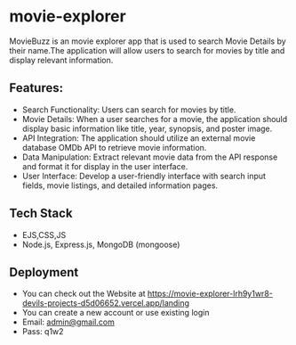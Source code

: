 # movie-explorer
MovieBuzz is an movie explorer app that is used to search Movie Details by their name.The application will allow users to search for movies by title and display relevant information.

## Features:
- Search Functionality: Users can search for movies by title.
- Movie Details: When a user searches for a movie, the application should display basic information like title, year, synopsis, and poster image.
- API Integration: The application should utilize an external movie database OMDb API to retrieve movie information.
- Data Manipulation: Extract relevant movie data from the API response and format it for display in the user interface.
- User Interface: Develop a user-friendly interface with search input fields, movie listings, and detailed information pages.

## Tech Stack
- EJS,CSS,JS
- Node.js, Express.js, MongoDB (mongoose)

## Deployment
- You can check out the Website at https://movie-explorer-lrh9y1wr8-devils-projects-d5d06652.vercel.app/landing
- You can create a new account or use existing login
- Email: admin@gmail.com
- Pass: q1w2
